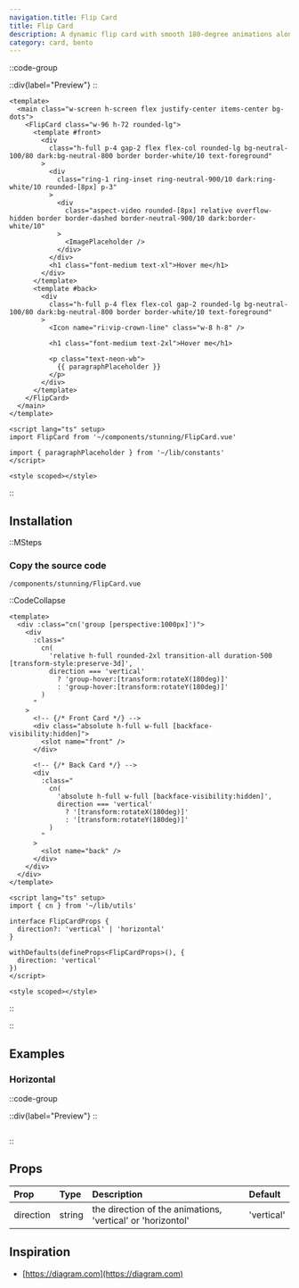 ```yaml
---
navigation.title: Flip Card
title: Flip Card
description: A dynamic flip card with smooth 180-degree animations along both the X and Y axes.
category: card, bento
---
```


::code-group

::div{label="Preview"}
<Playground url="/playground/flip-card"></Playground>
::

```vue [Code]
<template>
  <main class="w-screen h-screen flex justify-center items-center bg-dots">
    <FlipCard class="w-96 h-72 rounded-lg">
      <template #front>
        <div
          class="h-full p-4 gap-2 flex flex-col rounded-lg bg-neutral-100/80 dark:bg-neutral-800 border border-white/10 text-foreground"
        >
          <div
            class="ring-1 ring-inset ring-neutral-900/10 dark:ring-white/10 rounded-[8px] p-3"
          >
            <div
              class="aspect-video rounded-[8px] relative overflow-hidden border border-dashed border-neutral-900/10 dark:border-white/10"
            >
              <ImagePlaceholder />
            </div>
          </div>
          <h1 class="font-medium text-xl">Hover me</h1>
        </div>
      </template>
      <template #back>
        <div
          class="h-full p-4 flex flex-col gap-2 rounded-lg bg-neutral-100/80 dark:bg-neutral-800 border border-white/10 text-foreground"
        >
          <Icon name="ri:vip-crown-line" class="w-8 h-8" />

          <h1 class="font-medium text-2xl">Hover me</h1>

          <p class="text-neon-wb">
            {{ paragraphPlaceholder }}
          </p>
        </div>
      </template>
    </FlipCard>
  </main>
</template>

<script lang="ts" setup>
import FlipCard from '~/components/stunning/FlipCard.vue'

import { paragraphPlaceholder } from '~/lib/constants'
</script>

<style scoped></style>
```

::

## Installation

::MSteps

### Copy the source code

`/components/stunning/FlipCard.vue`

::CodeCollapse

```vue [Code]
<template>
  <div :class="cn('group [perspective:1000px]')">
    <div
      :class="
        cn(
          'relative h-full rounded-2xl transition-all duration-500 [transform-style:preserve-3d]',
          direction === 'vertical'
            ? 'group-hover:[transform:rotateX(180deg)]'
            : 'group-hover:[transform:rotateY(180deg)]'
        )
      "
    >
      <!-- {/* Front Card */} -->
      <div class="absolute h-full w-full [backface-visibility:hidden]">
        <slot name="front" />
      </div>

      <!-- {/* Back Card */} -->
      <div
        :class="
          cn(
            'absolute h-full w-full [backface-visibility:hidden]',
            direction === 'vertical'
              ? '[transform:rotateX(180deg)]'
              : '[transform:rotateY(180deg)]'
          )
        "
      >
        <slot name="back" />
      </div>
    </div>
  </div>
</template>

<script lang="ts" setup>
import { cn } from '~/lib/utils'

interface FlipCardProps {
  direction?: 'vertical' | 'horizontal'
}

withDefaults(defineProps<FlipCardProps>(), {
  direction: 'vertical'
})
</script>

<style scoped></style>
```

::

::

## Examples

### Horizontal

::code-group

::div{label="Preview"}
<Playground url="/playground/flip-card/HorizontalCard"></Playground>
::

```vue [Code]

```

::

## Props

| Prop      | Type   | Description                                                 | Default    |
| :-------- | :----- | :---------------------------------------------------------- | :--------- |
| direction | string | the direction of the animations, 'vertical' or 'horizontol' | 'vertical' |

## Inspiration

- [https://diagram.com](https://diagram.com)
